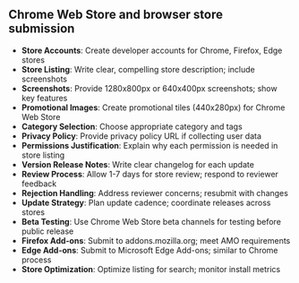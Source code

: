 ## Chrome Web Store and browser store submission

- **Store Accounts**: Create developer accounts for Chrome, Firefox, Edge stores
- **Store Listing**: Write clear, compelling store description; include screenshots
- **Screenshots**: Provide 1280x800px or 640x400px screenshots; show key features
- **Promotional Images**: Create promotional tiles (440x280px) for Chrome Web Store
- **Category Selection**: Choose appropriate category and tags
- **Privacy Policy**: Provide privacy policy URL if collecting user data
- **Permissions Justification**: Explain why each permission is needed in store listing
- **Version Release Notes**: Write clear changelog for each update
- **Review Process**: Allow 1-7 days for store review; respond to reviewer feedback
- **Rejection Handling**: Address reviewer concerns; resubmit with changes
- **Update Strategy**: Plan update cadence; coordinate releases across stores
- **Beta Testing**: Use Chrome Web Store beta channels for testing before public release
- **Firefox Add-ons**: Submit to addons.mozilla.org; meet AMO requirements
- **Edge Add-ons**: Submit to Microsoft Edge Add-ons; similar to Chrome process
- **Store Optimization**: Optimize listing for search; monitor install metrics
